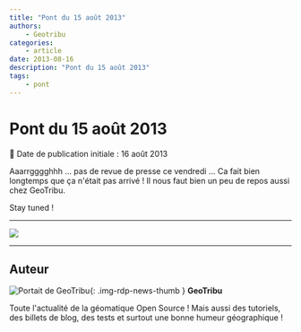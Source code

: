 ```yaml
---
title: "Pont du 15 août 2013"
authors:
    - Geotribu
categories:
    - article
date: 2013-08-16
description: "Pont du 15 août 2013"
tags:
    - pont
---
```


# Pont du 15 août 2013

:calendar: Date de publication initiale : 16 août 2013

Aaarrgggghhh ... pas de revue de presse ce vendredi ... Ca fait bien longtemps que ça n'était pas arrivé ! Il nous faut bien un peu de repos aussi chez GeoTribu.

 Stay tuned !

----

![](https://cdn.geotribu.fr/img/articles-blog-rdp/capture-ecran/78312235.jpg)

----

## Auteur

![Portait de GeoTribu](https://cdn.geotribu.fr/img/internal/charte/geotribu_logo_64x64.png){: .img-rdp-news-thumb }
**GeoTribu**

Toute l'actualité de la géomatique Open Source ! Mais aussi des tutoriels, des billets de blog, des tests et surtout une bonne humeur géographique !
